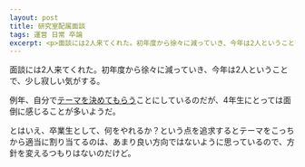 ```yaml
---
layout: post
title: 研究室配属面談
tags: 運営 日常 卒論
excerpt: <p>面談には2人来てくれた。初年度から徐々に減っていき、今年は2人ということで、少し寂しい気がする。</p>
---
```


面談には2人来てくれた。初年度から徐々に減っていき、今年は2人ということで、少し寂しい気がする。

例年、自分で[テーマを決めてもらう](http://plaza.umin.ac.jp/~takeshou/lab/index.html)ことにしているのだが、4年生にとっては面倒に感じることが多いようだ。

とはいえ、卒業生として、何をやれるか？という点を追求するとテーマをこっちから適当に割り当てるのは、あまり良い方向ではないように思っているので、方針を変えるつもりはないのだけど。
